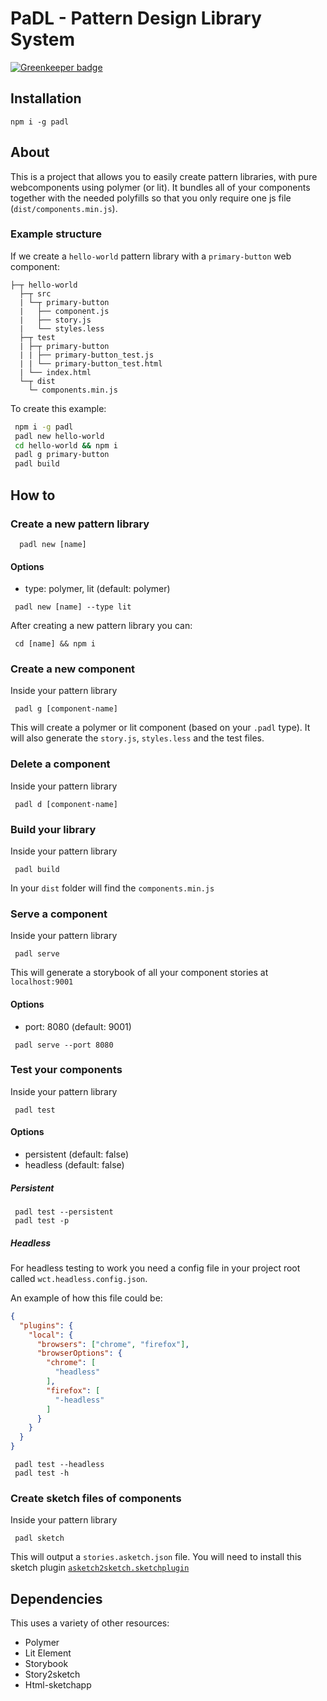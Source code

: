 # PaDL - Pattern Design Library System

[![Greenkeeper badge](https://badges.greenkeeper.io/britishgas-engineering/padl.svg)](https://greenkeeper.io/)

## Installation

```
npm i -g padl
```

## About

 This is a project that allows you to easily create pattern libraries, with pure webcomponents using polymer (or lit). It bundles
 all of your components together with the needed polyfills so that you only require one js file (`dist/components.min.js`).

### Example structure

If we create a `hello-world` pattern library with a `primary-button` web component:

```
├─┬ hello-world
  ├─┬ src
  | └─┬ primary-button
  |   ├── component.js
  |   ├── story.js
  |   └── styles.less
  ├─┬ test
  | ├─┬ primary-button
  | | ├── primary-button_test.js
  | | └── primary-button_test.html
  | └── index.html
  └─┬ dist
    └─ components.min.js
```

To create this example:

```sh
 npm i -g padl
 padl new hello-world
 cd hello-world && npm i
 padl g primary-button
 padl build
```

## How to

### Create a new pattern library

```
  padl new [name]
```

#### Options

 - type: polymer, lit (default: polymer)

 ```
  padl new [name] --type lit
 ```

 After creating a new pattern library you can:

 ```
  cd [name] && npm i
 ```

### Create a new component

 Inside your pattern library

 ```
  padl g [component-name]
 ```

 This will create a polymer or lit component (based on your `.padl` type).
 It will also generate the `story.js`, `styles.less` and the test files.

### Delete a component

Inside your pattern library

 ```
  padl d [component-name]
 ```

### Build your library

Inside your pattern library

```
 padl build
```

In your `dist` folder will find the `components.min.js`

### Serve a component

 Inside your pattern library

 ```
  padl serve
 ```

 This will generate a storybook of all your component stories at `localhost:9001`

 #### Options

  - port: 8080 (default: 9001)

  ```
   padl serve --port 8080
  ```

### Test your components

 Inside your pattern library

 ```
  padl test
 ```

 #### Options

  - persistent (default: false)
  - headless (default: false)

##### Persistent

  ```
   padl test --persistent
   padl test -p
  ```

##### Headless

 For headless testing to work you need a config file in your project root called `wct.headless.config.json`.

 An example of how this file could be:

  ```json
  {
    "plugins": {
      "local": {
        "browsers": ["chrome", "firefox"],
        "browserOptions": {
          "chrome": [
            "headless"
          ],
          "firefox": [
            "-headless"
          ]
        }
      }
    }
  }
  ```

  ```
   padl test --headless
   padl test -h
  ```

### Create sketch files of components

Inside your pattern library

```
 padl sketch
```

This will output a `stories.asketch.json` file. You will need to install this sketch plugin [`asketch2sketch.sketchplugin`](https://github.com/brainly/html-sketchapp/releases/download/v3.3.1/asketch2sketch-3-3-1.sketchplugin.zip)

## Dependencies

 This uses a variety of other resources:

 - Polymer
 - Lit Element
 - Storybook
 - Story2sketch
 - Html-sketchapp
